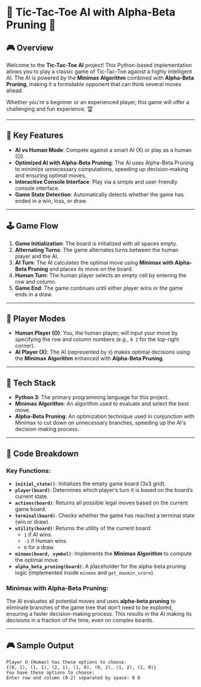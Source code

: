 # 🧩 **Tic-Tac-Toe AI with Alpha-Beta Pruning** 🤖

## 🎮 **Overview**
Welcome to the **Tic-Tac-Toe AI** project! This Python-based implementation allows you to play a classic game of Tic-Tac-Toe against a highly intelligent AI. The AI is powered by the **Minimax Algorithm** combined with **Alpha-Beta Pruning**, making it a formidable opponent that can think several moves ahead.

Whether you're a beginner or an experienced player, this game will offer a challenging and fun experience. 🏆

---

## 🚀 **Key Features**
- **AI vs Human Mode**: Compete against a smart AI (X) or play as a human (O).
- **Optimized AI with Alpha-Beta Pruning**: The AI uses Alpha-Beta Pruning to minimize unnecessary computations, speeding up decision-making and ensuring optimal moves.
- **Interactive Console Interface**: Play via a simple and user-friendly console interface.
- **Game State Detection**: Automatically detects whether the game has ended in a win, loss, or draw.

---

## 🕹️ **Game Flow**
1. **Game Initialization**: The board is initialized with all spaces empty.
2. **Alternating Turns**: The game alternates turns between the human player and the AI.
3. **AI Turn**: The AI calculates the optimal move using **Minimax with Alpha-Beta Pruning** and places its move on the board.
4. **Human Turn**: The human player selects an empty cell by entering the row and column.
5. **Game End**: The game continues until either player wins or the game ends in a draw.

---

## 🏁 **Player Modes**
- **Human Player (O)**: You, the human player, will input your move by specifying the row and column numbers (e.g., `0 2` for the top-right corner).
- **AI Player (X)**: The AI (represented by `X`) makes optimal decisions using the **Minimax Algorithm** enhanced with **Alpha-Beta Pruning**.

---

## 🧠 **Tech Stack**
- **Python 3**: The primary programming language for this project.
- **Minimax Algorithm**: An algorithm used to evaluate and select the best move.
- **Alpha-Beta Pruning**: An optimization technique used in conjunction with Minimax to cut down on unnecessary branches, speeding up the AI's decision-making process.

---

## 📜 **Code Breakdown**

### Key Functions:
- **`initial_state()`**: Initializes the empty game board (3x3 grid).
- **`player(board)`**: Determines which player’s turn it is based on the board’s current state.
- **`actions(board)`**: Returns all possible legal moves based on the current game board.
- **`terminal(board)`**: Checks whether the game has reached a terminal state (win or draw).
- **`utility(board)`**: Returns the utility of the current board:
    - `1` if AI wins.
    - `-1` if Human wins.
    - `0` for a draw.
- **`minmax(board, symbol)`**: Implements the **Minimax Algorithm** to compute the optimal move.
- **`alpha_beta_pruning(board)`**: A placeholder for the alpha-beta pruning logic (implemented inside `minmax` and `get_maxmin_score`).

### **Minimax with Alpha-Beta Pruning**:
The AI evaluates all potential moves and uses **alpha-beta pruning** to eliminate branches of the game tree that don't need to be explored, ensuring a faster decision-making process. This results in the AI making its decisions in a fraction of the time, even on complex boards.

---

## 🎮 **Sample Output**

```plaintext
Player O (Human) has these options to choose:
{(0, 1), (1, 1), (2, 1), (1, 0), (0, 2), (1, 2), (2, 0)}
You have these options to choose:
Enter row and column (0-2) separated by space: 0 0
